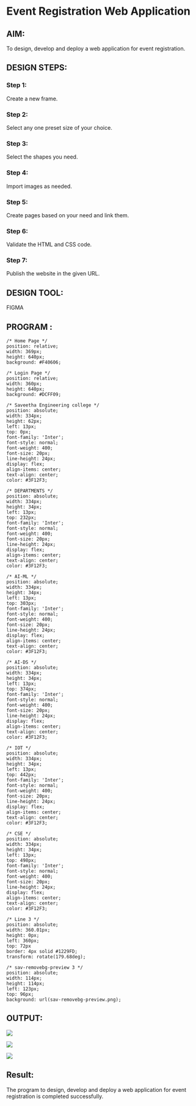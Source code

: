 # Event Registration Web Application

## AIM:

To design, develop and deploy a web application for event registration.

## DESIGN STEPS:

### Step 1:

Create a new frame.

### Step 2:

Select any one preset size of your choice.

### Step 3:

Select the shapes you need.

### Step 4:

Import images as needed.

### Step 5:

Create pages based on your need and link them.

### Step 6:

Validate the HTML and CSS code.

### Step 7:

Publish the website in the given URL.

## DESIGN TOOL:
FIGMA

## PROGRAM :
```
/* Home Page */
position: relative;
width: 369px;
height: 640px;
background: #F40606;

/* Login Page */
position: relative;
width: 360px;
height: 640px;
background: #DCFF09;

/* Saveetha Engineering college */
position: absolute;
width: 334px;
height: 62px;
left: 13px;
top: 0px;
font-family: 'Inter';
font-style: normal;
font-weight: 400;
font-size: 20px;
line-height: 24px;
display: flex;
align-items: center;
text-align: center;
color: #3F12F3;

/* DEPARTMENTS */
position: absolute;
width: 334px;
height: 34px;
left: 13px;
top: 232px;
font-family: 'Inter';
font-style: normal;
font-weight: 400;
font-size: 20px;
line-height: 24px;
display: flex;
align-items: center;
text-align: center;
color: #3F12F3;

/* AI-ML */
position: absolute;
width: 334px;
height: 34px;
left: 13px;
top: 303px;
font-family: 'Inter';
font-style: normal;
font-weight: 400;
font-size: 20px;
line-height: 24px;
display: flex;
align-items: center;
text-align: center;
color: #3F12F3;

/* AI-DS */
position: absolute;
width: 334px;
height: 34px;
left: 13px;
top: 374px;
font-family: 'Inter';
font-style: normal;
font-weight: 400;
font-size: 20px;
line-height: 24px;
display: flex;
align-items: center;
text-align: center;
color: #3F12F3;

/* IOT */
position: absolute;
width: 334px;
height: 34px;
left: 13px;
top: 442px;
font-family: 'Inter';
font-style: normal;
font-weight: 400;
font-size: 20px;
line-height: 24px;
display: flex;
align-items: center;
text-align: center;
color: #3F12F3;

/* CSE */
position: absolute;
width: 334px;
height: 34px;
left: 13px;
top: 498px;
font-family: 'Inter';
font-style: normal;
font-weight: 400;
font-size: 20px;
line-height: 24px;
display: flex;
align-items: center;
text-align: center;
color: #3F12F3;

/* Line 3 */
position: absolute;
width: 360.01px;
height: 0px;
left: 360px;
top: 72px
border: 4px solid #1229FD;
transform: rotate(179.68deg);

/* sav-removebg-preview 3 */
position: absolute;
width: 114px;
height: 114px;
left: 123px;
top: 96px;
background: url(sav-removebg-preview.png);
```


## OUTPUT:
![](./out1.png)




![](./out2.png)





![](./out3.png)


## Result:
The program to design, develop and deploy a web application for event registration is completed successfully.

